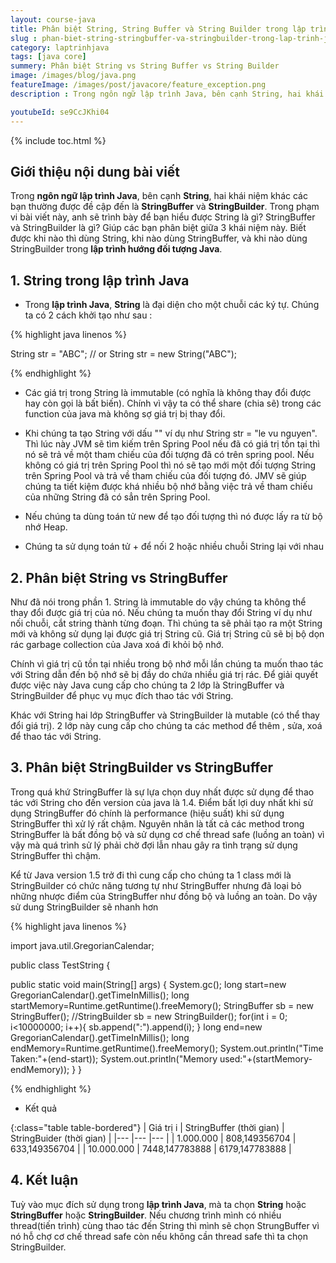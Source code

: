 ```yaml
---
layout: course-java
title: Phân biệt String, String Buffer và String Builder trong lập trình Java
slug : phan-biet-string-stringbuffer-va-stringbuilder-trong-lap-trinh-java
category: laptrinhjava
tags: [java core]
summery: Phân biệt String vs String Buffer vs String Builder
image: /images/blog/java.png
featureImage: /images/post/javacore/feature_exception.png
description : Trong ngôn ngữ lập trình Java, bên cạnh String, hai khái niệm khác thường được đề cập đến là StringBuffer và StringBuilder. Bài viết này sẽ trình bày để bạn hiểu được String là gì? StringBuffer và StringBuilder là gì? Sự khác nhau giữa 3 khái niệm này. Biết được khi nào thì dùng String, khi nào dùng StringBuffer, và khi nào dùng StringBuilder trong lập trình hướng đối tượng Java.

youtubeId: se9CcJKhi04
---
```


{% include toc.html %}

## **Giới thiệu nội dung bài viết**

Trong <b>ngôn ngữ lập trình Java</b>, bên cạnh <b>String</b>, hai khái niệm khác các bạn thường được đề cập đến là <b>StringBuffer</b> và <b>StringBuilder</b>. Trong phạm vi bài viết này, anh sẽ trình bày để bạn hiểu được String là gì? StringBuffer và StringBuilder là gì? Giúp các bạn phân biệt giữa 3 khái niệm này. Biết được khi nào thì dùng String, khi nào dùng StringBuffer, và khi nào dùng StringBuilder trong <b>lập trình hướng đối tượng Java</b>.


## **1. String trong lập trình Java**

- Trong <b>lập trình Java</b>, <b>String</b> là đại diện cho một chuỗi các ký tự. Chúng ta có 2 cách khởi tạo như sau :

{% highlight java linenos %}

String str = "ABC";
// or 
String str = new String("ABC");

{% endhighlight %}

- Các giá trị trong String là immutable (có nghĩa là không thay đổi được hay còn gọi là bất biến). Chính vì vậy ta có thể share (chia sẽ) trong các function của java mà không sợ giá trị bị thay đổi.

- Khi chúng ta tạo String với dấu "" ví dụ như String str = "le vu nguyen". Thì lúc này JVM sẽ tìm kiếm trên Spring Pool nếu đã có giá trị tồn tại thì nó sẽ trả về một tham chiếu của đối tượng đã có trên spring pool. Nếu không có giá trị trên Spring Pool thì nó sẽ tạo mới một đối tượng String trên Spring Pool và trả về tham chiếu của đối tượng đó. JMV sẽ giúp chúng ta tiết kiệm được khá nhiều bộ nhớ bằng việc trả về tham chiếu của những String đã có sẳn trên Spring Pool.

- Nếu chúng ta dùng toán tử new để tạo đối tượng thì nó được lấy ra từ bộ nhớ Heap.

- Chúng ta sử dụng toán tử + để nối 2 hoặc nhiều chuỗi String lại với nhau  

## **2. Phân biệt String vs StringBuffer**

Như đã nói trong phần 1. String là immutable do vậy chúng ta không thể thay đổi được giá trị của nó. Nếu chúng ta muốn thay đổi String ví dụ như nối chuỗi, cắt string thành từng đoạn. Thì chúng ta sẽ phải tạo ra một String mới và không sử dụng lại được giá trị String cũ. Giá trị String cũ sẽ bị bộ dọn rác garbage collection của Java xoá đi khỏi bộ nhớ.

Chính vì giá trị cũ tồn tại nhiều trong bộ nhớ mỗi lần chúng ta muốn thao tác với String dẫn đến bộ nhớ sẽ bị đầy do chứa nhiều giá trị rác. Để giải quyết được việc này Java cung cấp cho chúng ta 2 lớp là StringBuffer và StringBuilder để phục vụ mục đích thao tác với String. 

Khác với String hai lớp StringBuffer và StringBuilder là mutable (có thể thay đổi giá trị). 2 lớp này cung cấp cho chúng ta các method để thêm , sửa, xoá để thao tác với String.

## **3. Phân biệt StringBuilder vs StringBuffer**

Trong quá khứ StringBuffer là sự lựa chọn duy nhất được sử dụng để thao tác với String cho đến version của java là 1.4. Điểm bất lợi duy nhất khi sử dụng StringBuffer đó chính là performance (hiệu suất) khi sử dụng StringBuffer thì xử lý rất chậm. Nguyên nhân là tất cả các method trong StringBuffer là bất đồng bộ và sử dụng cơ chế thread safe (luồng an toàn) vì vậy mà quá trình sử lý phải chờ đợi lẫn nhau gây ra tình trạng sử dụng StringBuffer thì chậm.

Kể từ Java version 1.5 trở đi thì cung cấp cho chúng ta 1 class mới là StringBuilder có chức năng tương tự như StringBuffer nhưng đã loại bỏ những nhược điểm của StringBuffer như đồng bộ và luồng an toàn. Do vậy sử dung StringBuilder sẽ nhanh hơn 


{% highlight java linenos %}

import java.util.GregorianCalendar;

public class TestString {

  public static void main(String[] args) {
    System.gc();
    long start=new GregorianCalendar().getTimeInMillis();
    long startMemory=Runtime.getRuntime().freeMemory();
    StringBuffer sb = new StringBuffer();
    //StringBuilder sb = new StringBuilder();
    for(int i = 0; i<10000000; i++){
      sb.append(":").append(i);
    }
    long end=new GregorianCalendar().getTimeInMillis();
    long endMemory=Runtime.getRuntime().freeMemory();
    System.out.println("Time Taken:"+(end-start));
    System.out.println("Memory used:"+(startMemory-endMemory));
  }
}

{% endhighlight %}

- Kết quả

{:class="table table-bordered"}
|  Giá trị i           |  StringBuffer (thời gian)      |   StringBuider (thời gian)     |
|---                   |---                             |---                              |
| 1.000.000            | 808,149356704                  |  633,149356704                  |
| 10.000.000           | 7448,147783888                 |  6179,147783888                 |


## **4. Kết luận**

Tuỳ vào mục đích sử dụng trong <b>lập trình Java</b>, mà ta chọn <b>String</b> hoặc <b>StringBuffer</b> hoặc <b>StringBuilder</b>. Nếu chương trình mình có nhiều thread(tiến trình) cùng thao tác đến String thì mình sẽ chọn StrungBuffer vì nó hỗ chợ cơ chế thread safe còn nếu không cần thread safe thì ta chọn StringBuilder.









